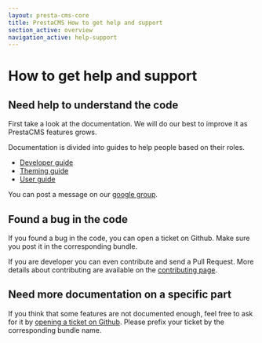 ```yaml
---
layout: presta-cms-core
title: PrestaCMS How to get help and support
section_active: overview
navigation_active: help-support
---
```


# How to get help and support


## Need help to understand the code

First take a look at the documentation. We will do our best to improve it as PrestaCMS features grows.

Documentation is divided into guides to help people based on their roles.

- [Developer guide][1]
- [Theming guide][2]
- [User guide][3]


You can post a message on our [google group][4].


## Found a bug in the code

If you found a bug in the code, you can open a ticket on Github.
Make sure you post it in the corresponding bundle.

If you are developer you can even contribute and send a Pull Request.
More details about contributing are available on the [contributing page][5].


## Need more documentation on a specific part

If you think that some features are not documented enough, feel free to ask for it by [opening a ticket on
Github][6].
Please prefix your ticket by the corresponding bundle name.


[1]: /presta-cms-core/developer-guide/index.html
[2]: /presta-cms-core/theming-guide/index.html
[3]: /presta-cms-core/user-guide/index.html
[4]: https://groups.google.com/forum/?hl=fr&fromgroups#!forum/prestacms-devs
[5]: /presta-cms-core/contributing.html
[6]: https://github.com/prestaconcept/prestaconcept.github.io/issues/new


